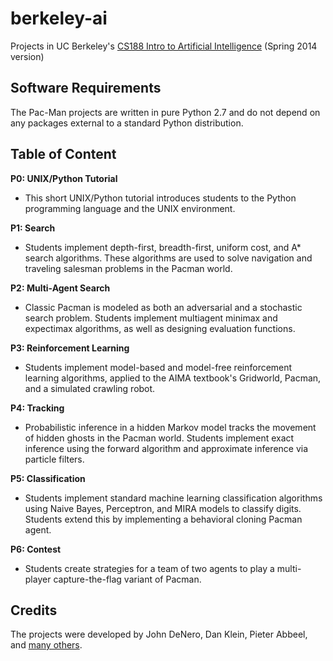 # berkeley-ai

Projects in UC Berkeley's [CS188 Intro to Artificial Intelligence](http://ai.berkeley.edu) (Spring 2014 version)

## Software Requirements

The Pac-Man projects are written in pure Python 2.7 and do not depend on any packages external to a standard Python distribution. 

## Table of Content

**P0: UNIX/Python Tutorial**
- This short UNIX/Python tutorial introduces students to the Python programming language and the UNIX environment.

**P1: Search**
- Students implement depth-first, breadth-first, uniform cost, and A* search algorithms. These algorithms are used to solve navigation and traveling salesman problems in the Pacman world. 

**P2: Multi-Agent Search**
- Classic Pacman is modeled as both an adversarial and a stochastic search problem. Students implement multiagent minimax and expectimax algorithms, as well as designing evaluation functions.

**P3: Reinforcement Learning**
- Students implement model-based and model-free reinforcement learning algorithms, applied to the AIMA textbook's Gridworld, Pacman, and a simulated crawling robot. 

**P4: Tracking**
- Probabilistic inference in a hidden Markov model tracks the movement of hidden ghosts in the Pacman world. Students implement exact inference using the forward algorithm and approximate inference via particle filters. 

**P5: Classification**
- Students implement standard machine learning classification algorithms using Naive Bayes, Perceptron, and MIRA models to classify digits. Students extend this by implementing a behavioral cloning Pacman agent.

**P6: Contest**
- Students create strategies for a team of two agents to play a multi-player capture-the-flag variant of Pacman. 

## Credits

The projects were developed by John DeNero, Dan Klein, Pieter Abbeel, and [many others](http://ai.berkeley.edu/contact.html). 
